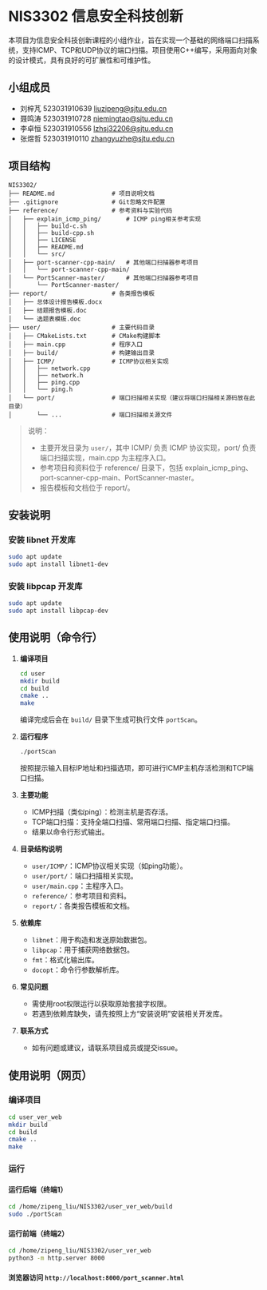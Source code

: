 # NIS3302 信息安全科技创新

本项目为信息安全科技创新课程的小组作业，旨在实现一个基础的网络端口扫描系统，支持ICMP、TCP和UDP协议的端口扫描。项目使用C++编写，采用面向对象的设计模式，具有良好的可扩展性和可维护性。

## 小组成员

- 刘梓芃 523031910639 liuzipeng@sjtu.edu.cn
- 聂鸣涛 523031910728 niemingtao@sjtu.edu.cn
- 李卓恒 523031910556 lzhsj32206@sjtu.edu.cn
- 张煜哲 523031910110 zhangyuzhe@sjtu.edu.cn

## 项目结构

```
NIS3302/
├── README.md                # 项目说明文档
├── .gitignore               # Git忽略文件配置
├── reference/               # 参考资料与实验代码
│   ├── explain_icmp_ping/       # ICMP ping相关参考实现
│   │   ├── build-c.sh
│   │   ├── build-cpp.sh
│   │   ├── LICENSE
│   │   ├── README.md
│   │   └── src/
│   ├── port-scanner-cpp-main/   # 其他端口扫描器参考项目
│   │   └── port-scanner-cpp-main/
│   └── PortScanner-master/      # 其他端口扫描器参考项目
│       └── PortScanner-master/
├── report/                  # 各类报告模板
│   ├── 总体设计报告模板.docx
│   ├── 结题报告模板.doc
│   └── 选题表模板.doc
├── user/                    # 主要代码目录
│   ├── CMakeLists.txt       # CMake构建脚本
│   ├── main.cpp             # 程序入口
│   ├── build/               # 构建输出目录
│   ├── ICMP/                # ICMP协议相关实现
│   │   ├── network.cpp
│   │   ├── network.h
│   │   ├── ping.cpp
│   │   └── ping.h
│   └── port/                # 端口扫描相关实现（建议将端口扫描相关源码放在此目录）
│       └── ...              # 端口扫描相关源文件

```

> 说明：  
> - 主要开发目录为 `user/`，其中 ICMP/ 负责 ICMP 协议实现，port/ 负责端口扫描实现，main.cpp 为主程序入口。  
> - 参考项目和资料位于 reference/ 目录下，包括 explain_icmp_ping、port-scanner-cpp-main、PortScanner-master。  
> - 报告模板和文档位于 report/。
## 安装说明
### 安装 libnet 开发库
```bash
sudo apt update
sudo apt install libnet1-dev
```

### 安装 libpcap 开发库
```bash
sudo apt update
sudo apt install libpcap-dev
```
## 使用说明（命令行）

1. **编译项目**
   ```bash
   cd user
   mkdir build
   cd build
   cmake ..
   make
   ```
   编译完成后会在 `build/` 目录下生成可执行文件 `portScan`。
    
2. **运行程序**
   ```bash
   ./portScan
   ```
   按照提示输入目标IP地址和扫描选项，即可进行ICMP主机存活检测和TCP端口扫描。

3. **主要功能**
   - ICMP扫描（类似ping）：检测主机是否存活。
   - TCP端口扫描：支持全端口扫描、常用端口扫描、指定端口扫描。
   - 结果以命令行形式输出。

4. **目录结构说明**
   - `user/ICMP/`：ICMP协议相关实现（如ping功能）。
   - `user/port/`：端口扫描相关实现。
   - `user/main.cpp`：主程序入口。
   - `reference/`：参考项目和资料。
   - `report/`：各类报告模板和文档。

5. **依赖库**
   - `libnet`：用于构造和发送原始数据包。
   - `libpcap`：用于捕获网络数据包。
   - `fmt`：格式化输出库。
   - `docopt`：命令行参数解析库。

6. **常见问题**
   - 需使用root权限运行以获取原始套接字权限。
   - 若遇到依赖库缺失，请先按照上方“安装说明”安装相关开发库。

7. **联系方式**
   - 如有问题或建议，请联系项目成员或提交issue。

## 使用说明（网页）

### 编译项目
   ```bash
   cd user_ver_web
   mkdir build
   cd build
   cmake ..
   make
   ```

### 运行

#### 运行后端（终端1）
```bash
cd /home/zipeng_liu/NIS3302/user_ver_web/build
sudo ./portScan
```

#### 运行前端（终端2）
```bash
cd /home/zipeng_liu/NIS3302/user_ver_web
python3 -m http.server 8000
```

#### 浏览器访问 `http://localhost:8000/port_scanner.html`
